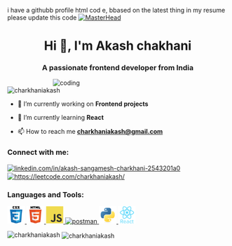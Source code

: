 i have a githubb profile html cod e, bbased on the latest thing in my resume please update this code [![MasterHead](https://www.shutterstock.com/image-photo/computer-language-programming-javascript-code-600w-1361674454.jpg)](http://charkhaniakash.io/)

<h1 align="center">Hi 👋, I'm Akash chakhani</h1>
<h3 align="center">A passionate frontend developer from India</h3>
<img align="right" width="400" src="https://blog.alexdevero.com/wp-content/uploads/2019/08/12-07-19-16-tips-to-become-a-better-programmer-pt1-blog.jpg" alt="coding">

<p align="left"> <img src="https://komarev.com/ghpvc/?username=charkhaniakash&label=Profile%20views&color=0e75b6&style=flat" alt="charkhaniakash" /> </p>

- 🔭 I’m currently working on **Frontend projects**

- 🌱 I’m currently learning **React**

- 📫 How to reach me **charkhaniakash@gmail.com**

<h3 align="left">Connect with me:</h3>
<p align="left">
<a href="https://linkedin.com/in/linkedin.com/in/akash-sangamesh-charkhani-2543201a0" target="blank"><img align="center" src="https://raw.githubusercontent.com/rahuldkjain/github-profile-readme-generator/master/src/images/icons/Social/linked-in-alt.svg" alt="linkedin.com/in/akash-sangamesh-charkhani-2543201a0" height="30" width="40" /></a>
<a href="https://www.leetcode.com/https://leetcode.com/charkhaniakash/" target="blank"><img align="center" src="https://raw.githubusercontent.com/rahuldkjain/github-profile-readme-generator/master/src/images/icons/Social/leet-code.svg" alt="https://leetcode.com/charkhaniakash/" height="30" width="40" /></a>
</p>

<h3 align="left">Languages and Tools:</h3>
<p align="left"> <a href="https://www.w3schools.com/css/" target="_blank" rel="noreferrer"> <img src="https://raw.githubusercontent.com/devicons/devicon/master/icons/css3/css3-original-wordmark.svg" alt="css3" width="40" height="40"/> </a> <a href="https://www.w3.org/html/" target="_blank" rel="noreferrer"> <img src="https://raw.githubusercontent.com/devicons/devicon/master/icons/html5/html5-original-wordmark.svg" alt="html5" width="40" height="40"/> </a> <a href="https://developer.mozilla.org/en-US/docs/Web/JavaScript" target="_blank" rel="noreferrer"> <img src="https://raw.githubusercontent.com/devicons/devicon/master/icons/javascript/javascript-original.svg" alt="javascript" width="40" height="40"/> </a> <a href="https://postman.com" target="_blank" rel="noreferrer"> <img src="https://www.vectorlogo.zone/logos/getpostman/getpostman-icon.svg" alt="postman" width="40" height="40"/> </a> <a href="https://www.python.org" target="_blank" rel="noreferrer"> <img src="https://raw.githubusercontent.com/devicons/devicon/master/icons/python/python-original.svg" alt="python" width="40" height="40"/> </a> <a href="https://reactjs.org/" target="_blank" rel="noreferrer"> <img src="https://raw.githubusercontent.com/devicons/devicon/master/icons/react/react-original-wordmark.svg" alt="react" width="40" height="40"/> </a> </p>

<p><img align="left" src="https://github-readme-stats.vercel.app/api/top-langs?username=charkhaniakash&show_icons=true&locale=en&layout=compact" alt="charkhaniakash" /></p>

<p>&nbsp;<img align="center" src="https://github-readme-stats.vercel.app/api?username=charkhaniakash&show_icons=true&locale=en" alt="charkhaniakash" /></p>
